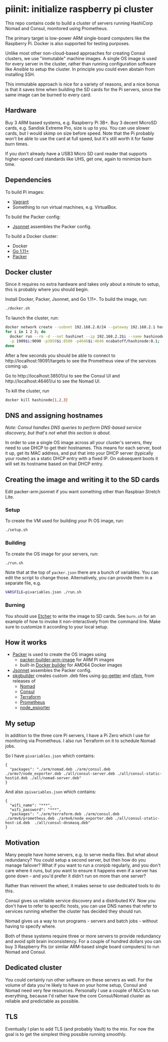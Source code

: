 # piinit: initialize raspberry pi cluster

This repo contains code to build a cluster of servers running HashiCorp Nomad 
and Consul, monitored using Prometheus.

The primary target is low-power ARM single-board computers like the Raspberry Pi.
Docker is also supported for testing purposes.

Unlike most other non-cloud-based approaches for creating Consul clusters, we use 
"immutable" machine images.  A single OS image is used for every server in the
cluster, rather than running configuration software like Ansible to setup the
cluster.  In principle you could even abstain from installing SSH.

This immutable approach is nice for a variety of reasons, and a nice bonus is
that it saves time when building the SD cards for the Pi servers, since the
same image can be burned to every card.

## Hardware

Buy 3 ARM based systems, e.g. Raspberry Pi 3B+.  Buy 3 decent MicroSD cards, e.g.
Sandisk Extreme Pro, size is up to you.  You can use slower cards, but I would
skimp on size before speed.  Note that the Pi probably won't be able to use the
card at full speed, but it's still worth it for faster burn times.

If you don't already have a USB3 Micro SD card reader that supports higher-speed
card standards like UHS, get one, again to minimize burn time.

## Dependencies

To build Pi images: 
- [Vagrant](https://www.vagrantup.com/)
- Something to run virtual machines, e.g. VirtualBox.  

To build the Packer config: 
- [Jsonnet](https://jsonnet.org/) assembles the Packer config.

To build a Docker cluster:
- Docker
- [Go 1.11+](https://golang.org/dl/)
- [Packer](https://packer.io/)

## Docker cluster

Since it requires no extra hardware and takes only about a minute to setup, 
this is probably where you should begin.

Install Docker, Packer, Jsonnet, and Go 1.11+.  To build the image, run:

```bash
./docker.sh
```

To launch the cluster, run:

```bash
docker network create --subnet 192.168.2.0/24 --gateway 192.168.2.1 hashinet
for i in 1 2 3; do 
  docker run --rm -d --net hashinet --ip 192.168.2.2$i --name hashinode$i \
  -p 1909$i:9090 -p3850$i:8500 -p4646$i:4646 ncabatoff/hashinode:0.1;
done
```

After a few seconds you should be able to connect to http://localhost:19091/targets
to see the Prometheus view of the services coming up.

Go to http://localhost:38501/ui to see the Consul UI and http://localhost:46461/ui 
to see the Nomad UI.

To kill the cluster, run
```bash
docker kill hashinode{1,2,3}
```

## DNS and assigning hostnames

*Note: Consul handles DNS queries to perform DNS-based service discovery, but 
that's not what this section is about.*

In order to use a single OS image across all your cluster's servers, they need
to use DHCP to get their hostnames.  This means for each server, boot it up,
get its MAC address, and put that into your DHCP server (typically your router)
as a static DHCP entry with a fixed IP.  On subsequent boots it will set its
hostname based on that DHCP entry.

## Creating the image and writing it to the SD cards

Edit packer-arm.jsonnet if you want something other than Raspbian Stretch Lite.

### Setup

To create the VM used for building your Pi OS image, run:

```bash
./setup.sh
```

### Building

To create the OS image for your servers, run:

```bash
./run.sh
```

Note that at the top of `packer.json` there are a bunch of variables.  You can
edit the script to change those.  Alternatively, you can provide them in a 
separate file, e.g.

```bash
VARSFILE=pivariables.json ./run.sh
```

### Burning

You should use [Etcher](https://www.balena.io/etcher/) to write the image to
SD cards.  See `burn.sh` for an example of how to invoke it non-interactively
from the command line.  Make sure to customize it according to your local setup.

## How it works

- [Packer](https://packer.io/) is used to create the OS images using
  - [packer-builder-arm-image](https://github.com/solo-io/packer-builder-arm-image) for ARM Pi images
  - built-in [Docker builder](https://www.packer.io/docs/builders/docker.html) for AMD64 Docker images
- [Jsonnet](https://jsonnet.org/) assembles the Packer config.
- [pkgbuilder](https://github.com/ncabatoff/pkgbuilder) creates custom .deb files using
  [go-getter](https://github.com/hashicorp/go-getter) and [nfpm](https://github.com/goreleaser/nfpm), from releases of
  - [Nomad](https://nomadproject.io)
  - [Consul](https://consul.io)
  - [Terraform](https://terraform.io)
  - [Prometheus](https://prometheus.io)
  - [node_exporter](https://github.com/prometheus/node_exporter)

## My setup

In addition to the three core Pi servers, I have a Pi Zero which I use
for monitoring via Prometheus.  I also run Terraform on it to schedule Nomad
jobs.

So I have `pivariables.json` which contains:

```
{
  "packages": "./arm/nomad.deb ./arm/consul.deb ./armv7/node_exporter.deb ./all/consul-server.deb ./all/consul-static-hostid.deb ./all/nomad-server.deb"
}
```

And also `zpivariables.json` which contains:

```
{
  "wifi_name": "***",
  "wifi_password": "***",
  "packages": "./arm/terraform.deb ./arm/consul.deb ./armv6/prometheus.deb ./armv6/node_exporter.deb ./all/consul-static-host-id.deb  ./all/consul-dnsmasq.deb"
}
```

## Motivation

Many people have home servers, e.g. to serve media files.  But what about
redundancy?  You could setup a second server, but then how do you manage failover?
What if you want to run a cronjob regularly, and you don't care where it runs,
but you want to ensure it happens even if a server has gone down - and you'd 
prefer it didn't run on more than one server?

Rather than reinvent the wheel, it makes sense to use dedicated tools to do this.

Consul gives us reliable service discovery and a distributed KV.  Now you don't
have to refer to specific hosts, you can use DNS names that refer to services 
running whether the cluster has decided they should run.

Nomad gives us a way to run programs - servers and batch jobs - without having 
to specify where.

Both of these systems require three or more servers to provide redundancy and
avoid split brain inconsistency.  For a couple of hundred dollars you can buy
3 Raspberry Pis (or similar ARM-based single board computers) to run Nomad
and Consul.

## Dedicated cluster

You could certainly run other software on these servers as well.  For the volume
of data you're likely to have on your home setup, Consul and Nomad need very few
resources.  Personally I use a couple of NUCs to run everything, because I'd rather
have the core Consul/Nomad cluster as reliable and predictable as possible.

## TLS

Eventually I plan to add TLS (and probably Vault) to the mix.  For now the goal
is to get the simplest thing possible running smoothly.


